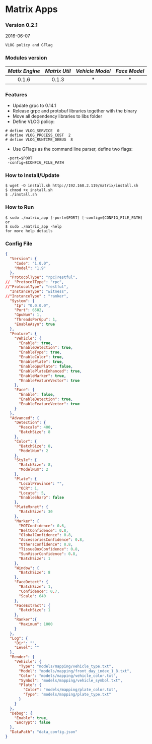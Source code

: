 # Matrix Apps
### Version 0.2.1
2016-06-07

```
VLOG policy and GFlag
```

### Modules version
| *Matix Engine* | *Matrix Util* | *Vehicle Model* | *Face Model* |
|:--------------:|:-------------:|:---------------:|:------------:|
| 0.1.6 | 0.1.3 | * | * |

### Features
- Update grpc to 0.14.1
- Release grpc and protobuf libraries together with the binary
- Move all dependency libraries to libs folder
- Define VLOG policy:
```
# define VLOG_SERVICE  0
# define VLOG_PROCESS_COST  2 
# define VLOG_RUNTIME_DEBUG  8 
```
- Use GFlags as the command line parser, define two flags:
```
 -port=$PORT 
 -config=$CONFIG_FILE_PATH 
```


### How to Install/Update
```
$ wget -O install.sh http://192.168.2.119/matrix/install.sh
$ chmod +x install.sh
$ ./install.sh 
```

### How to Run
```
$ sudo ./matrix_app [-port=$PORT] [-config=$CONFIG_FILE_PATH]
or
$ sudo ./matrix_app -help
for more help details 
```

### Config File
```json
{
  "Version": {
    "Code": "1.0.0",
    "Model": "1.9"
  },
  "ProtocolType": "rpc|restful",
//  "ProtocolType": "rpc",
//"ProtocolType": "restful",
  "InstanceType": "witness",
//"InstanceType" : "ranker",
  "System": {
    "Ip": "0.0.0.0",
    "Port": 6502,
    "GpuNum": 1,
    "ThreadsPerGpu": 1,
    "EnableAsyn": true
  },
  "Feature": {
    "Vehicle": {
      "Enable": true,
      "EnableDetection": true,
      "EnableType": true,
      "EnableColor": true,
      "EnablePlate": true, 
      "EnableGpuPlate": false,
      "EnablePlateEnhanced": true,
      "EnableMarker": true, 
      "EnableFeatureVector": true 
    },
    "Face": {
      "Enable": false,
      "EnableDetection": true,
      "EnableFeatureVector": true
    }
  },
  "Advanced": {
    "Detection": {
      "Rescale": 400,
      "BatchSize": 8
    },
    "Color": {
      "BatchSize": 8,
      "ModelNum": 2
    },
    "Style": {
      "BatchSize": 8,
      "ModelNum": 2
    },
    "Plate": {
      "LocalProvince": "",
      "OCR": 1,
      "Locate": 5,
      "EnableSharp": false
    },
    "PlateMxnet": {
      "BatchSize": 30
    },
    "Marker": {
      "MOTConfidence": 0.6,
      "BeltConfidence": 0.8,
      "GlobalConfidence": 0.8,
      "AccessoriesConfidence": 0.8,
      "OthersConfidence": 0.8,
      "TissueBoxConfidence": 0.8,
      "SunVisorConfidence": 0.8,
      "BatchSize": 1
    },
    "Window": {
      "BatchSize": 8
    },
    "FaceDetect": {
      "BatchSize": 1,
      "Confidence": 0.7,
      "Scale": 640
    },
    "FaceExtract": {
      "BatchSize": 1
    },
    "Ranker":{
      "Maximum": 1000
    }
  },
  "Log": {
    "Dir": "",
    "Level": ""
  },
  "Render": {
    "Vehicle": {
      "Type": "models/mapping/vehicle_type.txt",
      "Model": "models/mapping/front_day_index_1_8.txt",
      "Color": "models/mapping/vehicle_color.txt",
      "Symbol": "models/mapping/vehicle_symbol.txt",
      "Plate": {
        "Color": "models/mapping/plate_color.txt",
        "Type": "models/mapping/plate_type.txt"
      }
    }
  },
  "Debug": {
    "Enable": true,
    "Encrypt": false
  },
  "DataPath": "data_config.json"
}

```